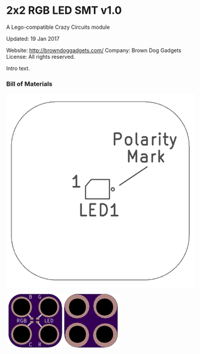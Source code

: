<!--- start title --->
# 2x2 RGB LED SMT v1.0
A Lego-compatible Crazy Circuits module


Updated: 19 Jan 2017

Website: http://browndoggadgets.com/
Company: Brown Dog Gadgets
License: All rights reserved.

<!--- end title --->
Intro text.

### Bill of Materials

<!--- bom start --->
<!--- bom end --->
![Assembly Diagram](assembly.png)

![Gerber Preview](preview.png)

